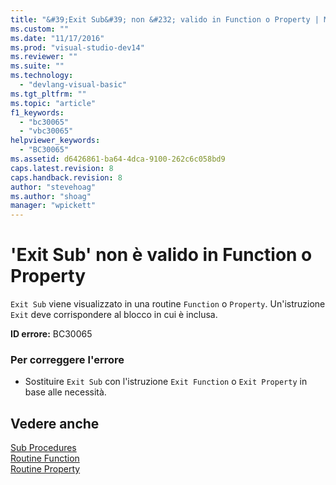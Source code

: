 ```yaml
---
title: "&#39;Exit Sub&#39; non &#232; valido in Function o Property | Microsoft Docs"
ms.custom: ""
ms.date: "11/17/2016"
ms.prod: "visual-studio-dev14"
ms.reviewer: ""
ms.suite: ""
ms.technology: 
  - "devlang-visual-basic"
ms.tgt_pltfrm: ""
ms.topic: "article"
f1_keywords: 
  - "bc30065"
  - "vbc30065"
helpviewer_keywords: 
  - "BC30065"
ms.assetid: d6426861-ba64-4dca-9100-262c6c058bd9
caps.latest.revision: 8
caps.handback.revision: 8
author: "stevehoag"
ms.author: "shoag"
manager: "wpickett"
---
```

# &#39;Exit Sub&#39; non &#232; valido in Function o Property
`Exit Sub` viene visualizzato in una routine `Function` o `Property`. Un'istruzione `Exit` deve corrispondere al blocco in cui è inclusa.  
  
 **ID errore:** BC30065  
  
### Per correggere l'errore  
  
-   Sostituire `Exit Sub` con l'istruzione `Exit Function` o `Exit Property` in base alle necessità.  
  
## Vedere anche  
 [Sub Procedures](/dotnet/visual-basic/programming-guide/language-features/procedures/sub-procedures)   
 [Routine Function](/dotnet/visual-basic/programming-guide/language-features/procedures/function-procedures)   
 [Routine Property](/dotnet/visual-basic/programming-guide/language-features/procedures/property-procedures)